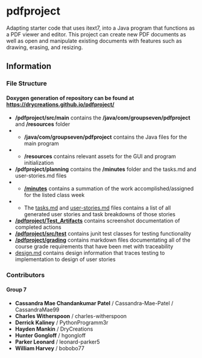 # pdfproject
 Adapting starter code that uses itext7, into a Java program that functions as a PDF viewer and editor.
This project can create new PDF documents as well as open and manipulate existing documents with features such as drawing, erasing, and resizing.

## Information
### File Structure
#### Doxygen generation of repository can be found at https://drycreations.github.io/pdfproject/
- **/pdfproject/src/main** contains the **/java/com/groupseven/pdfproject** and **/resources** folder
- - **/java/com/groupseven/pdfproject** contains the Java files for the main program
- - **/resources** contains relevant assets for the GUI and program initialization
- **/pdfproject/planning** contains the **/minutes** folder and the tasks.md and user-stories.md files
- - **[/minutes](https://github.com/DryCreations/pdfproject/tree/main/planning/minutes)** contains a summation of the work accomplished/assigned for the listed class week
- - The [tasks.md](https://github.com/DryCreations/pdfproject/blob/main/planning/tasks.md) and [user-stories.md](https://github.com/DryCreations/pdfproject/blob/main/planning/user-stories.md) files contains a list of all generated user stories and task breakdowns of those stories
- **[/pdfproject/Test_Artifacts](https://github.com/DryCreations/pdfproject/tree/main/Test_Artifacts)** contains screenshot documentation of completed actions
- **[/pdfproject/src/test](https://github.com/DryCreations/pdfproject/tree/main/src/test/java/com/groupseven/pdfproject)** contains junit test classes for testing functionality
- **[/pdfproject/grading](https://github.com/DryCreations/pdfproject/tree/main/grading)**  contains markdown files documentating all of the course grade requirements that have been met with traceability
- [design.md](https://github.com/DryCreations/pdfproject/blob/main/grading/design.md) contains design information that traces testing to implementation to design of user stories


### Contributors
#### Group 7
- **Cassandra Mae Chandankumar Patel** / Cassandra-Mae-Patel / CassandraMae99
- **Charles Witherspoon** / charles-witherspoon
- **Derrick Kaliney** / PythonProgramm3r 
- **Hayden Mankin** / DryCreations 
- **Hunter Gongloff** / hgongloff 
- **Parker Leonard** / leonard-parker5
- **William Harvey** / bobobo77 
